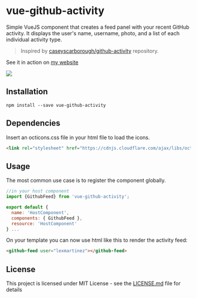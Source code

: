 # vue-github-activity
Simple VueJS component that creates a feed panel with your recent GitHub activity. It displays the user's name, username, photo, and a list of each individual activity type.

> Inspired by [caseyscarborough/github-activity](https://github.com/caseyscarborough/github-activity) repository.

See it in action on [my website](https://lexmartinez.com/)

![](https://lexmartinez.com/static/faviconx.png)

## Installation

`npm install --save vue-github-activity`

## Dependencies

Insert an octicons.css file in your html file to load the icons.

```html
<link rel="stylesheet" href="https://cdnjs.cloudflare.com/ajax/libs/octicons/3.5.0/octicons.min.css">
```

## Usage

The most common use case is to register the component globally.

```js
//in your host component
import {GithubFeed} from 'vue-github-activity';

export default {
  name: 'HostComponent',
  components: { GithubFeed },
  resource: 'HostComponent'
} ...
```

On your template you can now use html like this to render the activity feed: 

```html
<github-feed user="lexmartinez"></github-feed>
```

## License

This project is licensed under MIT License - see the [LICENSE.md](https://github.com/lexmartinez/vue-github-activity/blob/master/LICENSE.md) file for details